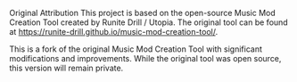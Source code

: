 Original Attribution
This project is based on the open-source Music Mod Creation Tool created by Runite Drill / Utopia. The original tool can be found at https://runite-drill.github.io/music-mod-creation-tool/.

This is a fork of the original Music Mod Creation Tool with significant modifications and improvements. While the original tool was open source, this version will remain private.
